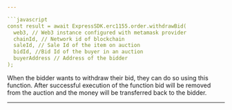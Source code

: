 ```yaml
---

```javascript
const result = await ExpressSDK.erc1155.order.withdrawBid(
  web3, // Web3 instance configured with metamask provider
  chainId, // Network id of blockchain
  saleId, // Sale Id of the item on auction
  bidId, //Bid Id of the buyer in an auction
  buyerAddress // Address of the bidder
);
```

When the bidder wants to withdraw their bid, they can do so using this function. After successful execution of the function bid will be removed from the auction and the money will be transferred back to the bidder.

---
```

